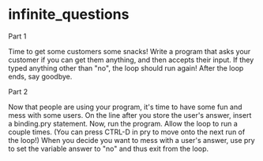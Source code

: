 # infinite_questions
Part 1

Time to get some customers some snacks! Write a program that asks your customer if you can get them anything, and then accepts their input. If they typed anything other than "no", the loop should run again! After the loop ends, say goodbye.

Part 2

Now that people are using your program, it's time to have some fun and mess with some users. On the line after you store the user's answer, insert a binding.pry statement. Now, run the program. Allow the loop to run a couple times. (You can press CTRL-D in pry to move onto the next run of the loop!) When you decide you want to mess with a user's answer, use pry to set the variable answer to "no" and thus exit from the loop.
